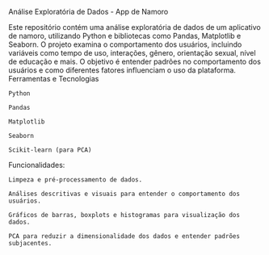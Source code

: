 Análise Exploratória de Dados - App de Namoro

Este repositório contém uma análise exploratória de dados de um aplicativo de namoro, utilizando Python e bibliotecas como Pandas, Matplotlib e Seaborn. O projeto examina o comportamento dos usuários, incluindo variáveis como tempo de uso, interações, gênero, orientação sexual, nível de educação e mais. O objetivo é entender padrões no comportamento dos usuários e como diferentes fatores influenciam o uso da plataforma.
Ferramentas e Tecnologias

    Python

    Pandas

    Matplotlib

    Seaborn

    Scikit-learn (para PCA)

Funcionalidades:

    Limpeza e pré-processamento de dados.

    Análises descritivas e visuais para entender o comportamento dos usuários.

    Gráficos de barras, boxplots e histogramas para visualização dos dados.

    PCA para reduzir a dimensionalidade dos dados e entender padrões subjacentes.
